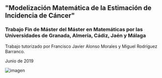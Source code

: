 ## "Modelización Matemática de la Estimación de Incidencia de Cáncer"

### Trabajo Fin de Máster del Máster en Matemáticas por las Universidades de Granada, Almería, Cádiz, Jaén y Málaga

Trabajo tutorizado por Francisco Javier Alonso Morales y Miguel Rodríguez Barranco.

Junio de 2019

![imagen](https://user-images.githubusercontent.com/18743806/207053628-687eebbb-3323-4e73-9730-6074faec59cf.png)
